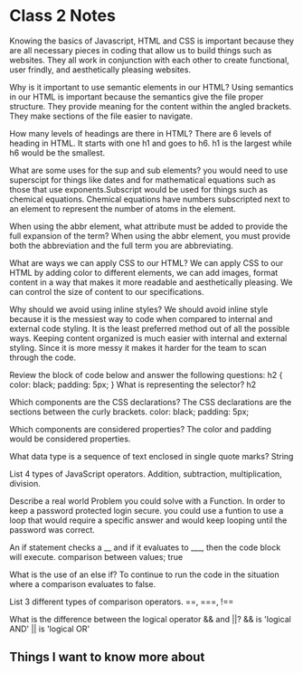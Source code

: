 # Class 2 Notes

Knowing the basics of Javascript, HTML and CSS is important because they are all necessary pieces in coding that allow us to build things such as websites. They all work in conjunction with each other to create functional, user frindly, and aesthetically pleasing websites.

Why is it important to use semantic elements in our HTML?
Using semantics in our HTML is important because the semantics give the file proper structure. They provide meaning for the content within the angled brackets. They make sections of the file easier to navigate.

How many levels of headings are there in HTML?
There are 6 levels of heading in HTML. It starts with one h1 and goes to h6. h1 is the largest while h6 would be the smallest.

What are some uses for the sup and sub elements?
you would need to use superscipt for things like dates and for mathematical equations such as those that use exponents.Subscript would be used for things such as chemical equations. Chemical equations have numbers subscripted next to an element to represent the number of atoms in the element.

When using the abbr element, what attribute must be added to provide the full expansion of the term?
When using the abbr element, you must provide both the abbreviation and the full term you are abbreviating.

What are ways we can apply CSS to our HTML?
We can apply CSS to our HTML by adding color to different elements, we can add images, format content in a way that makes it more readable and aesthetically pleasing. We can control the size of content to our specifications.

Why should we avoid using inline styles?
We should avoid inline style because it is the messiest way to code when compared to internal and external code styling. It is the least preferred method out of all the possible ways. Keeping content organized is much easier with internal and external styling. Since it is more messy it makes it harder for the team to scan through the code.

Review the block of code below and answer the following questions:
h2 {
     color: black;
     padding: 5px;
   }
What is representing the selector?
h2

Which components are the CSS declarations?
The CSS declarations are the sections between the curly brackets.
color: black; padding: 5px;

Which components are considered properties?
The color and padding would be considered properties.

What data type is a sequence of text enclosed in single quote marks?
String

List 4 types of JavaScript operators.
Addition, subtraction, multiplication, division.

Describe a real world Problem you could solve with a Function.
In order to keep a password protected login secure. you could use a funtion to use a loop that would require a specific answer and would keep looping until the password was correct.

An if statement checks a __ and if it evaluates to ___, then the code block will execute.
comparison between values; true

What is the use of an else if?
To continue to run the code in the situation where a comparison evaluates to false.

List 3 different types of comparison operators.
 ==, ===, !==

What is the difference between the logical operator && and ||?
&& is 'logical AND' || is 'logical OR'

## Things I want to know more about
